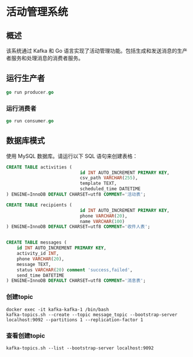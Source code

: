 # 活动管理系统

## 概述

该系统通过 Kafka 和 Go 语言实现了活动管理功能。包括生成和发送消息的生产者服务和处理消息的消费者服务。

## 运行生产者
```go
go run producer.go
```

### 运行消费者
```go
go run consumer.go
```

## 数据库模式

使用 MySQL 数据库。请运行以下 SQL 语句来创建表格：

```sql
CREATE TABLE activities (
                            id INT AUTO_INCREMENT PRIMARY KEY,
                            csv_path VARCHAR(255),
                            template TEXT,
                            scheduled_time DATETIME
) ENGINE=InnoDB DEFAULT CHARSET=utf8 COMMENT='活动表';

CREATE TABLE recipients (
                            id INT AUTO_INCREMENT PRIMARY KEY,
                            phone VARCHAR(20),
                            name VARCHAR(100)
) ENGINE=InnoDB DEFAULT CHARSET=utf8 COMMENT='收件人表';


CREATE TABLE messages (
    id INT AUTO_INCREMENT PRIMARY KEY,
    activity_id INT,
    phone VARCHAR(20),
    message TEXT,
    status VARCHAR(20) comment 'success,failed',
    send_time DATETIME
) ENGINE=InnoDB DEFAULT CHARSET=utf8 COMMENT='消息表';
```

### 创建topic 
```text
docker exec -it kafka-kafka-1 /bin/bash
kafka-topics.sh --create --topic message_topic --bootstrap-server localhost:9092 --partitions 1 --replication-factor 1

```
### 查看创建topic
```text
kafka-topics.sh --list --bootstrap-server localhost:9092
```
